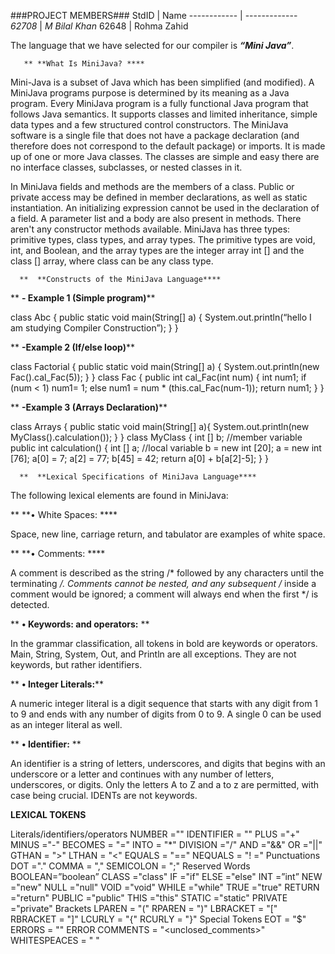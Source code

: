 ###PROJECT MEMBERS###
StdID | Name
------------ | -------------
*62708* | *M Bilal Khan* <!--this is the group leader in bold-->
62648 | Rohma Zahid

The language that we have selected for our compiler is _**“Mini Java”**_. 

       ** **What Is MiniJava? ****

Mini-Java is a subset of Java which has been simplified (and modified). A MiniJava programs purpose is determined by its meaning as a Java program. Every MiniJava program is a fully functional Java program that follows Java semantics. It supports classes and limited inheritance, simple data types and a few structured control constructors. The MiniJava software is a single file that does not have a package declaration (and therefore does not correspond to the default package) or imports. It is made up of one or more Java classes. The classes are simple and easy there are no interface classes, subclasses, or nested classes in it.  

In MiniJava fields and methods are the members of a class. Public or private access may be defined in member declarations, as well as static instantiation. An initializing expression cannot be used in the declaration of a field. A parameter list and a body are also present in methods. There aren't any constructor methods available. 
MiniJava has three types: primitive types, class types, and array types. The primitive types are void, int, and Boolean, and the array types are the integer array int [] and the class [] array, where class can be any class type.


      **  **Constructs of the MiniJava Language****

   ** **- Example 1 (Simple program)****

class Abc {
    public static void main(String[] a) {
            System.out.println(“hello I am studying Compiler Construction”);
    }
}


   ** **-Example 2 (If/else loop)****

class Factorial {
    public static void main(String[] a) {
         System.out.println(new Fac().cal_Fac(5));
    }
}
class Fac {
    public int cal_Fac(int num) {
        int num1;
        if (num < 1) num1= 1;
        else num1 = num * (this.cal_Fac(num-1));
        return num1;
    }
}

  **  **-Example 3 (Arrays Declaration)****

class Arrays {
    public static void main(String[] a){
        System.out.println(new MyClass().calculation());
    }
}
class MyClass {
    int [] b;    //member variable
    public int calculation() {
        int [] a;   //local variable 
        b = new int [20];
        a = new int [76];
        a[0] = 7;
        a[2] = 77;
        b[45] = 42;
        return a[0] + b[a[2]-5];
    }
}

      **  **Lexical Specifications of MiniJava Language****

The following lexical elements are found in MiniJava:

   ** **• White Spaces: ****

Space, new line, carriage return, and tabulator are examples of white space.

   ** **• Comments: ****

A comment is described as the string /* followed by any characters until the terminating */. Comments cannot be nested, and any subsequent /* inside a comment would be ignored; a comment will always end when the first */ is detected.

   ** **• Keywords: and operators:** **

In the grammar classification, all tokens in bold are keywords or operators. Main, String, System, Out, and Println are all exceptions. They are not keywords, but rather identifiers.

  **  **• Integer Literals:****

A numeric integer literal is a digit sequence that starts with any digit from 1 to 9 and ends with any number of digits from 0 to 9. A single 0 can be used as an integer literal as well.

   ** **• Identifier:** **

An identifier is a string of letters, underscores, and digits that begins with an underscore or a letter and continues with any number of letters, underscores, or digits. Only the letters A to Z and a to z are permitted, with case being crucial. IDENTs are not keywords.


**LEXICAL TOKENS**

Literals/identifiers/operators
NUMBER =""
IDENTIFIER = ""
PLUS ="+"
MINUS ="-"
BECOMES = "="
INTO = "*"
DIVISION ="/"
AND ="&&"
OR ="||"
GTHAN = ">"
LTHAN = "<"
EQUALS = "=="
NEQUALS = "! ="
Punctuations
DOT ="."
COMMA = ","
SEMICOLON = ";"
Reserved Words
BOOLEAN=”boolean”
 CLASS ="class"
 IF ="if"
ELSE ="else"
INT =”int”
NEW ="new"
NULL ="null"
VOID ="void"
WHILE ="while"
TRUE ="true"
RETURN ="return"
PUBLIC ="public"
THIS ="this"
STATIC ="static"
PRIVATE ="private"
Brackets
LPAREN = "("
RPAREN = ")"
LBRACKET = "["
RBRACKET = "]"
LCURLY = "{"
RCURLY = "}"
Special Tokens
EOT = "$"
ERRORS = ""
ERROR COMMENTS = "<unclosed_comments>"
WHITESPEACES = " "


